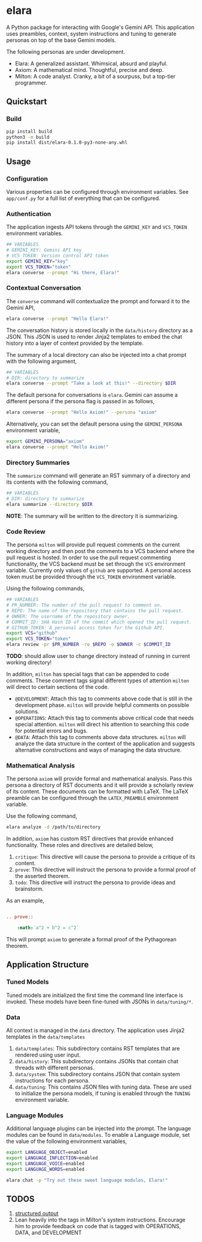 # elara

A Python package for interacting with Google's Gemini API. This application uses preambles, context, system instructions and tuning to generate personas on top of the base Gemini models.

The following personas are under development.

- Elara: A generalized assistant. Whimsical, absurd and playful. 
- Axiom: A mathematical mind. Thoughtful, precise and deep.
- Milton: A code analyst. Cranky, a bit of a sourpuss, but a top-tier programmer. 

## Quickstart 

### Build

```bash
pip install build
python3 -m build
pip install dist/elara-0.1.0-py3-none-any.whl
```

##  Usage 

### Configuration

Various properties can be configured through environment variables. See `app/conf.py` for a full list of everything that can be configured.

### Authentication

The application ingests API tokens through the `GEMINI_KEY` and `VCS_TOKEN` environment variables.

```bash
## VARIABLES
# GEMINI_KEY: Gemini API key
# VCS_TOKEN: Version control API token
export GEMINI_KEY="key"
export VCS_TOKEN="token"
elara converse --prompt "Hi there, Elara!"
```

### Contextual Conversation

The `converse` command will contextualize the prompt and forward it to the Gemini API,

```bash
elara converse --prompt "Hello Elara!" 
```

The conversation history is stored locally in the `data/history` directory as a JSON. This JSON is used to render Jinja2 templates to embed the chat history into a layer of context provided by the template. 

The summary of a local directory can also be injected into a chat prompt with the following argument,

```bash
## VARIABLES
# DIR: directory to summarize
elara converse --prompt "Take a look at this!" --directory $DIR
```

The default persona for conversations is `elara`. Gemini can assume a different persona if the persona flag is passed in as follows,

```bash
elara converse --prompt "Hello Axiom!" --persona "axiom"
```

Alternatively, you can set the default persona using the `GEMINI_PERSONA` environment variable,

```bash
export GEMINI_PERSONA="axiom"
elara converse --prompt "Hello Axiom!"
```

### Directory Summaries

The `summarize` command will generate an RST summary of a directory and its contents with the following command,

```bash
## VARIABLES
# DIR: directory to summarize
elara summarize --directory $DIR
```

**NOTE**: The summary will be written to the directory it is summarizing. 

### Code Review

The persona `milton` will provide pull request comments on the current working directory and then post the comments to a VCS backend where the pull request is hosted. In order to use the pull request commenting functionality, the VCS backend must be set through the `VCS` environment variable. Currently only values of `github` are supported. A personal access token must be provided through the `VCS_TOKEN` environment variable.

Using the following commands,

```bash
## VARIABLES
# PR_NUMBER: The number of the pull request to comment on. 
# REPO: The name of the repository that contains the pull request.
# OWNER: The username of the repository owner.
# COMMIT_ID: SHA Hash ID of the commit which opened the pull request.
# GITHUB_TOKEN: A personal access token for the Github API.
export VCS="github"
export VCS_TOKEN="token"
elara review -pr $PR_NUMBER -re $REPO -o $OWNER -c $COMMIT_ID
```

**TODO**: should allow user to change directory instead of running in current working directory!

In addition, `milton` has special tags that can be appended to code comments. These comment tags signal different types of attention `milton` will direct to certain sections of the code.

- `@DEVELOPMENT`: Attach this tag to comments above code that is still in the development phase. `milton` will provide helpful comments on possible solutions.
- `@OPERATIONS`: Attach this tag to comments above critical code that needs special attention. `milton` will direct his attention to searching this code for potential errors and bugs.
- `@DATA`: Attach this tag to comments above data structures. `milton` will analyze the data structure in the context of the application and suggests alternative constructions and ways of managing the data structure.

### Mathematical Analysis

The persona `axiom` will provide formal and mathematical analysis. Pass this persona a directory of RST documents and it will provide a scholarly review of its content. These documents can be formatted with LaTeX. The LaTeX preamble can be configured through the ``LATEX_PREAMBLE`` environment variable.

Use the following command,

```bash
elara analyze -d /path/to/directory
```

In addition, `axiom` has custom RST directives that provide enhanced functionality. These roles and directives are detailed below,

1. `critique`: This directive will cause the persona to provide a critique of its content.
2. `prove`: This directive will instruct the persona to provide a formal proof of the asserted theorem.
3. `todo`: This directive will instruct the persona to provide ideas and brainstorm.

As an example,

```rst

.. prove::

    :math:`a^2 + b^2 = c^2`
```

This will prompt `axiom` to generate a formal proof of the Pythagorean theorem. 

## Application Structure

### Tuned Models 

Tuned models are initialized the first time the command line interface is invoked. These models have been fine-tuned with JSONs in `data/tuning/*`.

### Data

All context is managed in the `data` directory. The application uses Jinja2 templates in the ``data/templates``

1. `data/templates`: This subdirectory contains RST templates that are rendered using user input.
2. `data/history`: This subdirectory contains JSONs that contain chat threads with different personas.
2. `data/system`: This subdirectory contains JSON that contain system instructions for each persona. 
3. `data/tuning`: This contains JSON files with tuning data. These are used to initialize the persona models, if tuning is enabled through the ``TUNING`` environment variable.

### Language Modules

Additional language plugins can be injected into the prompt. The language modules can be found in ``data/modules``. To enable a Language module, set the value of the following environment variables,

```bash
export LANGUAGE_OBJECT=enabled
export LANGUAGE_INFLECTION=enabled
export LANGUAGE_VOICE=enabled
export LANGUAGE_WORDS=enabled

elara chat -p "Try out these sweet language modules, Elara!"
```

## TODOS

1. [structured output](https://ai.google.dev/gemini-api/docs/structured-output?lang=python)
2. Lean heavily into the tags in Milton's system instructions. Encourage him to provide feedback on code that is tagged with OPERATIONS, DATA, and DEVELOPMENT
